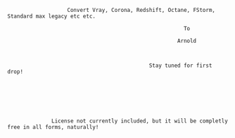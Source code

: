                           
                          
                       Convert Vray, Corona, Redshift, Octane, FStorm, Standard max legacy etc etc.

                                                            To

                                                          Arnold



                                                 Stay tuned for first drop!
                                     
                                     
                                     
                                     
                                     
                                     
                                     
                  License not currently included, but it will be completly free in all forms, naturally!








